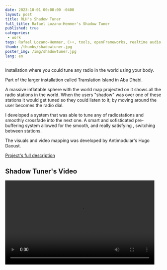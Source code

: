 ```yaml
---
date: 2023-10-01 00:00:00 -0400
layout: post
title: RLH's Shadow Tuner
full_title: Rafael Lozano-Hemmer's Shadow Tuner
published: true
categories:
 - work
tags: Rafael Lozano-Hemmer, C++, tools, openFrameworks, realtime audio, radio stations
thumb: /thumbs/shadowtuner.jpg
poster_img: /img/shadowtuner.jpg
lang: en
---
```


Installation where you could tune any radio in the world using your body. 

Part of the larger installation called Translation Island in Abu Dhabi.

A massive inflatable sphere with the world map projected on it shows all the radio stations in the world. When the users "shadow" was over one of these stations it would get tuned so they could listen to it; by moving around the user becomes the radio dial.

I developed a system that was able to tune any of radiostations and smoothly crossfade into the next one. A smart and sofisticated pre-buffering system allowed for the smooth, and really satisfying , switching between stations. 

The visuals and video mapping was developed by Antimodular's Hugo Daoust.


[Project's full description](https://www.lozano-hemmer.com/shadow_tuner.php)


## Shadow Tuner's Video
<video class="videoborder" preload="metadata" width="480" height="270" controls  autoplay>
  <source src="https://www.lozano-hemmer.com/videos/artwork/shadow_tuner_abu_dhabi_2023_rlh_004.mp4#t=0.1"  type="video/mp4">
  <source src="https://www.lozano-hemmer.com/videos/artwork/shadow_tuner_abu_dhabi_2023_rlh_004.ogv#t=0.1"  type="video/ogg">
  <source src="https://www.lozano-hemmer.com/videos/artwork/shadow_tuner_abu_dhabi_2023_rlh_004.webm#t=0.1" type="video/webm">
  Your browser does not support the video tag.
</video>							



